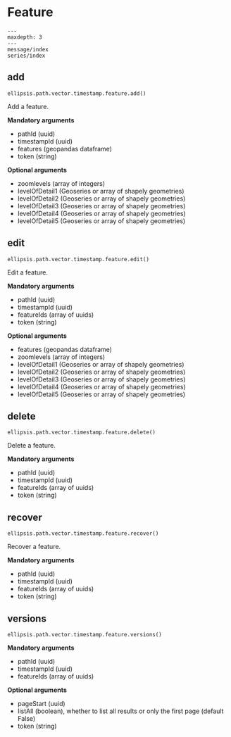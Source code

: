 # Feature

```{toctree}
---
maxdepth: 3
---
message/index
series/index
```

## add

    ellipsis.path.vector.timestamp.feature.add()

Add a feature.

**Mandatory arguments**

- pathId (uuid)
- timestampId (uuid)
- features (geopandas dataframe)
- token (string)

**Optional arguments**

- zoomlevels (array of integers)
- levelOfDetail1 (Geoseries or array of shapely geometries)
- levelOfDetail2 (Geoseries or array of shapely geometries)
- levelOfDetail3 (Geoseries or array of shapely geometries)
- levelOfDetail4 (Geoseries or array of shapely geometries)
- levelOfDetail5 (Geoseries or array of shapely geometries)

## edit

    ellipsis.path.vector.timestamp.feature.edit()

Edit a feature.

**Mandatory arguments**

- pathId (uuid)
- timestampId (uuid)
- featureIds (array of uuids)
- token (string)

**Optional arguments**

- features (geopandas dataframe)
- zoomlevels (array of integers)
- levelOfDetail1 (Geoseries or array of shapely geometries)
- levelOfDetail2 (Geoseries or array of shapely geometries)
- levelOfDetail3 (Geoseries or array of shapely geometries)
- levelOfDetail4 (Geoseries or array of shapely geometries)
- levelOfDetail5 (Geoseries or array of shapely geometries)

## delete

    ellipsis.path.vector.timestamp.feature.delete()

Delete a feature.

**Mandatory arguments**

- pathId (uuid)
- timestampId (uuid)
- featureIds (array of uuids)
- token (string)

## recover

    ellipsis.path.vector.timestamp.feature.recover()

Recover a feature.

**Mandatory arguments**

- pathId (uuid)
- timestampId (uuid)
- featureIds (array of uuids)
- token (string)

## versions

    ellipsis.path.vector.timestamp.feature.versions()

**Mandatory arguments**

- pathId (uuid)
- timestampId (uuid)
- featureIds (array of uuids)

**Optional arguments**

- pageStart (uuid)
- listAll (boolean), whether to list all results or only the first page (default False)
- token (string)
